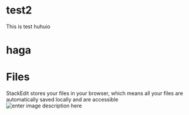 # test2
This is test
huhuio

# haga

# Files

StackEdit stores your files in your browser, which means all your files are automatically saved locally and are accessible
![enter image description here](https://lh3.googleusercontent.com/toZZtKUg2kJYVPAZsXP_4mXspjp4r8wAstfNr8IUh8_RZ__jGuPJUQnDT5-tcFUBQ2NHyfRaonA)
